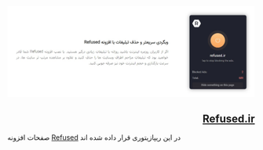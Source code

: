 <p align="center">
  <img src="./resources/images/screenshot.jpg" alt="Screenshot" />
</p>

<p align="right">
  <h2 align="right"><a href="https://refused.ir">Refused.ir</a></h2>
  
  صفحات افزونه <a href="https://github.com/evokelektrique/refused">Refused</a> در این ریپازیتوری قرار داده شده اند
</p>
